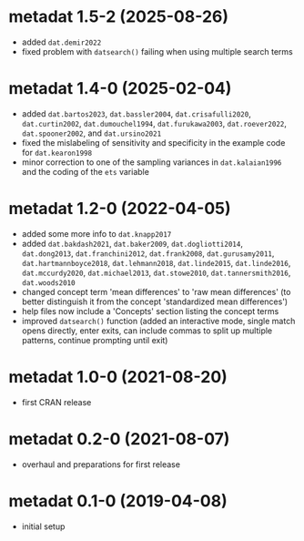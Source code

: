 # metadat 1.5-2 (2025-08-26)

- added `dat.demir2022`
- fixed problem with `datsearch()` failing when using multiple search terms

# metadat 1.4-0 (2025-02-04)

- added `dat.bartos2023`, `dat.bassler2004`, `dat.crisafulli2020`, `dat.curtin2002`, `dat.dumouchel1994`, `dat.furukawa2003`, `dat.roever2022`, `dat.spooner2002`, and `dat.ursino2021`
- fixed the mislabeling of sensitivity and specificity in the example code for `dat.kearon1998`
- minor correction to one of the sampling variances in `dat.kalaian1996` and the coding of the `ets` variable

# metadat 1.2-0 (2022-04-05)

- added some more info to `dat.knapp2017`
- added `dat.bakdash2021`, `dat.baker2009`, `dat.dogliotti2014`, `dat.dong2013`, `dat.franchini2012`, `dat.frank2008`, `dat.gurusamy2011`, `dat.hartmannboyce2018`, `dat.lehmann2018`, `dat.linde2015`, `dat.linde2016`, `dat.mccurdy2020`, `dat.michael2013`, `dat.stowe2010`, `dat.tannersmith2016`, `dat.woods2010`
- changed concept term 'mean differences' to 'raw mean differences' (to better distinguish it from the concept 'standardized mean differences')
- help files now include a 'Concepts' section listing the concept terms
- improved `datsearch()` function (added an interactive mode, single match opens directly, enter exits, can include commas to split up multiple patterns, continue prompting until exit)

# metadat 1.0-0 (2021-08-20)

- first CRAN release

# metadat 0.2-0 (2021-08-07)

- overhaul and preparations for first release

# metadat 0.1-0 (2019-04-08)

- initial setup
